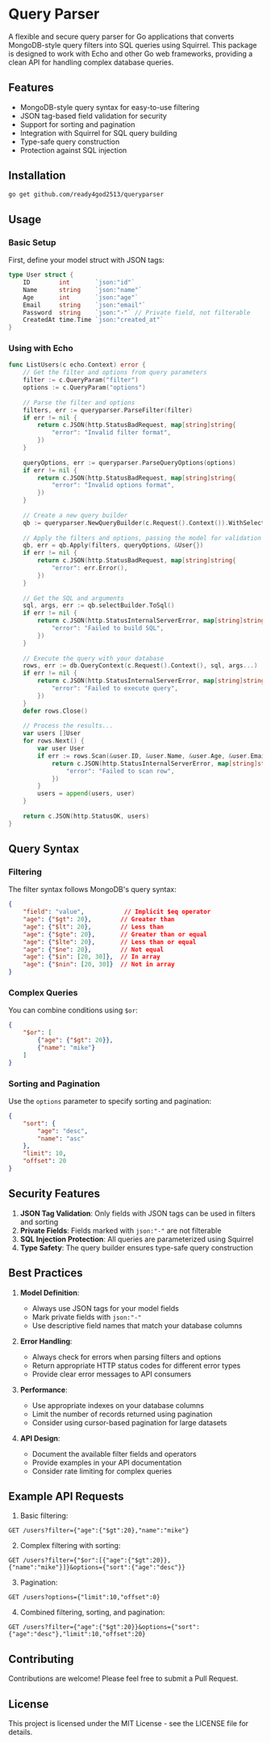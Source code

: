 # Query Parser

A flexible and secure query parser for Go applications that converts MongoDB-style query filters into SQL queries using Squirrel. This package is designed to work with Echo and other Go web frameworks, providing a clean API for handling complex database queries.

## Features

- MongoDB-style query syntax for easy-to-use filtering
- JSON tag-based field validation for security
- Support for sorting and pagination
- Integration with Squirrel for SQL query building
- Type-safe query construction
- Protection against SQL injection

## Installation

```bash
go get github.com/ready4god2513/queryparser
```

## Usage

### Basic Setup

First, define your model struct with JSON tags:

```go
type User struct {
    ID        int       `json:"id"`
    Name      string    `json:"name"`
    Age       int       `json:"age"`
    Email     string    `json:"email"`
    Password  string    `json:"-"` // Private field, not filterable
    CreatedAt time.Time `json:"created_at"`
}
```

### Using with Echo

```go
func ListUsers(c echo.Context) error {
    // Get the filter and options from query parameters
    filter := c.QueryParam("filter")
    options := c.QueryParam("options")
    
    // Parse the filter and options
    filters, err := queryparser.ParseFilter(filter)
    if err != nil {
        return c.JSON(http.StatusBadRequest, map[string]string{
            "error": "Invalid filter format",
        })
    }
    
    queryOptions, err := queryparser.ParseQueryOptions(options)
    if err != nil {
        return c.JSON(http.StatusBadRequest, map[string]string{
            "error": "Invalid options format",
        })
    }
    
    // Create a new query builder
    qb := queryparser.NewQueryBuilder(c.Request().Context()).WithSelect("users")
    
    // Apply the filters and options, passing the model for validation
    qb, err = qb.Apply(filters, queryOptions, &User{})
    if err != nil {
        return c.JSON(http.StatusBadRequest, map[string]string{
            "error": err.Error(),
        })
    }
    
    // Get the SQL and arguments
    sql, args, err := qb.selectBuilder.ToSql()
    if err != nil {
        return c.JSON(http.StatusInternalServerError, map[string]string{
            "error": "Failed to build SQL",
        })
    }
    
    // Execute the query with your database
    rows, err := db.QueryContext(c.Request().Context(), sql, args...)
    if err != nil {
        return c.JSON(http.StatusInternalServerError, map[string]string{
            "error": "Failed to execute query",
        })
    }
    defer rows.Close()
    
    // Process the results...
    var users []User
    for rows.Next() {
        var user User
        if err := rows.Scan(&user.ID, &user.Name, &user.Age, &user.Email, &user.Password, &user.CreatedAt); err != nil {
            return c.JSON(http.StatusInternalServerError, map[string]string{
                "error": "Failed to scan row",
            })
        }
        users = append(users, user)
    }
    
    return c.JSON(http.StatusOK, users)
}
```

## Query Syntax

### Filtering

The filter syntax follows MongoDB's query syntax:

```json
{
    "field": "value",           // Implicit $eq operator
    "age": {"$gt": 20},        // Greater than
    "age": {"$lt": 20},        // Less than
    "age": {"$gte": 20},       // Greater than or equal
    "age": {"$lte": 20},       // Less than or equal
    "age": {"$ne": 20},        // Not equal
    "age": {"$in": [20, 30]},  // In array
    "age": {"$nin": [20, 30]}  // Not in array
}
```

### Complex Queries

You can combine conditions using `$or`:

```json
{
    "$or": [
        {"age": {"$gt": 20}},
        {"name": "mike"}
    ]
}
```

### Sorting and Pagination

Use the `options` parameter to specify sorting and pagination:

```json
{
    "sort": {
        "age": "desc",
        "name": "asc"
    },
    "limit": 10,
    "offset": 20
}
```

## Security Features

1. **JSON Tag Validation**: Only fields with JSON tags can be used in filters and sorting
2. **Private Fields**: Fields marked with `json:"-"` are not filterable
3. **SQL Injection Protection**: All queries are parameterized using Squirrel
4. **Type Safety**: The query builder ensures type-safe query construction

## Best Practices

1. **Model Definition**:
   - Always use JSON tags for your model fields
   - Mark private fields with `json:"-"`
   - Use descriptive field names that match your database columns

2. **Error Handling**:
   - Always check for errors when parsing filters and options
   - Return appropriate HTTP status codes for different error types
   - Provide clear error messages to API consumers

3. **Performance**:
   - Use appropriate indexes on your database columns
   - Limit the number of records returned using pagination
   - Consider using cursor-based pagination for large datasets

4. **API Design**:
   - Document the available filter fields and operators
   - Provide examples in your API documentation
   - Consider rate limiting for complex queries

## Example API Requests

1. Basic filtering:
```
GET /users?filter={"age":{"$gt":20},"name":"mike"}
```

2. Complex filtering with sorting:
```
GET /users?filter={"$or":[{"age":{"$gt":20}},{"name":"mike"}]}&options={"sort":{"age":"desc"}}
```

3. Pagination:
```
GET /users?options={"limit":10,"offset":0}
```

4. Combined filtering, sorting, and pagination:
```
GET /users?filter={"age":{"$gt":20}}&options={"sort":{"age":"desc"},"limit":10,"offset":20}
```

## Contributing

Contributions are welcome! Please feel free to submit a Pull Request.

## License

This project is licensed under the MIT License - see the LICENSE file for details. 